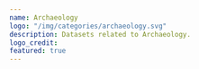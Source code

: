 ```yaml
---
name: Archaeology
logo: "/img/categories/archaeology.svg"
description: Datasets related to Archaeology. 
logo_credit: 
featured: true
---
```

